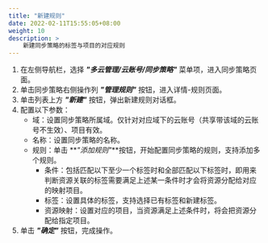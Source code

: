 ```yaml
---
title: "新建规则"
date: 2022-02-11T15:55:05+08:00
weight: 10
description: >
    新建同步策略的标签与项目的对应规则
---
```


1. 在左侧导航栏，选择 **_"多云管理/云账号/同步策略"_** 菜单项，进入同步策略页面。
2. 单击同步策略右侧操作列 **_"管理规则"_** 按钮，进入详情-规则页面。
3. 单击列表上方 **_"新建"_** 按钮，弹出新建规则对话框。
4. 配置以下参数：
    - 域：设置同步策略所属域。仅针对对应域下的云账号（共享带该域的云账号不生效）、项目有效。
    - 名称：设置同步策略的名称。
    - 规则：单击 **_"添加规则"_**按钮，开始配置同步策略的规则，支持添加多个规则。
        - 条件：包括匹配以下至少一个标签时和全部匹配以下标签时，即用来判断资源关联的标签需要满足上述某一条件时才会将资源分配给对应的映射项目。
        - 标签：设置具体的标签，支持选择已有标签和新建标签。
        - 资源映射：设置对应的项目，当资源满足上述条件时，将会把资源分配给指定项目。
5. 单击 **_"确定"_** 按钮，完成操作。